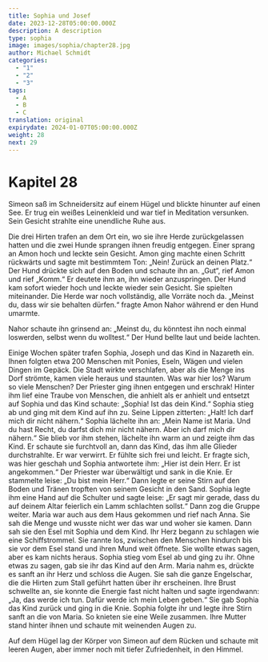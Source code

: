 ```yaml
---
title: Sophia und Josef
date: 2023-12-28T05:00:00.000Z
description: A description
type: sophia
image: images/sophia/chapter28.jpg
author: Michael Schmidt
categories:
  - "1"
  - "2"
  - "3"
tags:
  - A
  - B
  - C
translation: original
expirydate: 2024-01-07T05:00:00.000Z
weight: 28
next: 29
---
```


# Kapitel 28

Simeon saß im Schneidersitz auf einem Hügel und blickte hinunter auf einen See.
Er trug ein weißes Leinenkleid und war tief in Meditation versunken.
Sein Gesicht strahlte eine unendliche Ruhe aus.

Die drei Hirten trafen an dem Ort ein, wo sie ihre Herde zurückgelassen hatten und die zwei Hunde sprangen ihnen freudig entgegen.
Einer sprang an Amon hoch und leckte sein Gesicht.
Amon ging machte einen Schritt rückwärts und sagte mit bestimmtem Ton: „Nein! Zurück an deinen Platz.“
Der Hund drückte sich auf den Boden und schaute ihn an.
„Gut“, rief Amon und rief „Komm.“
Er deutete ihm an, ihn wieder anzuspringen.
Der Hund kam sofort wieder hoch und leckte wieder sein Gesicht.
Sie spielten miteinander.
Die Herde war noch vollständig, alle Vorräte noch da.
„Meinst du, dass wir sie behalten dürfen.“
fragte Amon Nahor während er den Hund umarmte.

Nahor schaute ihn grinsend an: „Meinst du, du könntest ihn noch einmal loswerden, selbst wenn du wolltest.“
Der Hund bellte laut und beide lachten.

Einige Wochen später trafen Sophia, Joseph und das Kind in Nazareth ein.
Ihnen folgten etwa 200 Menschen mit Ponies, Eseln, Wägen und vielen Dingen im Gepäck.
Die Stadt wirkte verschlafen, aber als die Menge ins Dorf strömte, kamen viele heraus und staunten.
Was war hier los?
Warum so viele Menschen?
Der Priester ging ihnen entgegen und erschrak! Hinter ihm lief eine Traube von Menschen, die anhielt als er anhielt und entsetzt auf Sophia und das Kind schaute: „Sophia! Ist das dein Kind.“
Sophia stieg ab und ging mit dem Kind auf ihn zu.
Seine Lippen zitterten: „Halt! Ich darf mich dir nicht nähern.“
Sophia lächelte ihn an: „Mein Name ist Maria.
Und du hast Recht, du darfst dich mir nicht nähern.
Aber ich darf mich dir nähern.“
Sie blieb vor ihm stehen, lächelte ihn warm an und zeigte ihm das Kind.
Er schaute sie furchtvoll an, dann das Kind, das ihm alle Glieder durchstrahlte.
Er war verwirrt.
Er fühlte sich frei und leicht.
Er fragte sich, was hier geschah und Sophia antwortete ihm: „Hier ist dein Herr.
Er ist angekommen.“
Der Priester war überwältigt und sank in die Knie.
Er stammelte leise: „Du bist mein Herr.“
Dann legte er seine Stirn auf den Boden und Tränen tropften von seinem Gesicht in den Sand.
Sophia legte ihm eine Hand auf die Schulter und sagte leise: „Er sagt mir gerade, dass du auf deinem Altar feierlich ein Lamm schlachten sollst.“
Dann zog die Gruppe weiter.
Maria war auch aus dem Haus gekommen und rief nach Anna.
Sie sah die Menge und wusste nicht wer das war und woher sie kamen.
Dann sah sie den Esel mit Sophia und dem Kind.
Ihr Herz begann zu schlagen wie eine Schiffstrommel.
Sie rannte los, zwischen den Menschen hindurch bis sie vor dem Esel stand und ihren Mund weit öffnete.
Sie wollte etwas sagen, aber es kam nichts heraus.
Sophia stieg vom Esel ab und ging zu ihr.
Ohne etwas zu sagen, gab sie ihr das Kind auf den Arm.
Maria nahm es, drückte es sanft an ihr Herz und schloss die Augen.
Sie sah die ganze Engelschar, die die Hirten zum Stall geführt hatten über ihr erscheinen.
Ihre Brust schwellte an, sie konnte die Energie fast nicht halten und sagte irgendwann: „Ja, das werde ich tun.
Dafür werde ich mein Leben geben.“
Sie gab Sophia das Kind zurück und ging in die Knie.
Sophia folgte ihr und legte ihre Stirn sanft an die von Maria.
So knieten sie eine Weile zusammen.
Ihre Mutter stand hinter ihnen und schaute mit weinenden Augen zu.

Auf dem Hügel lag der Körper von Simeon auf dem Rücken und schaute mit leeren Augen, aber immer noch mit tiefer Zufriedenheit, in den Himmel.
